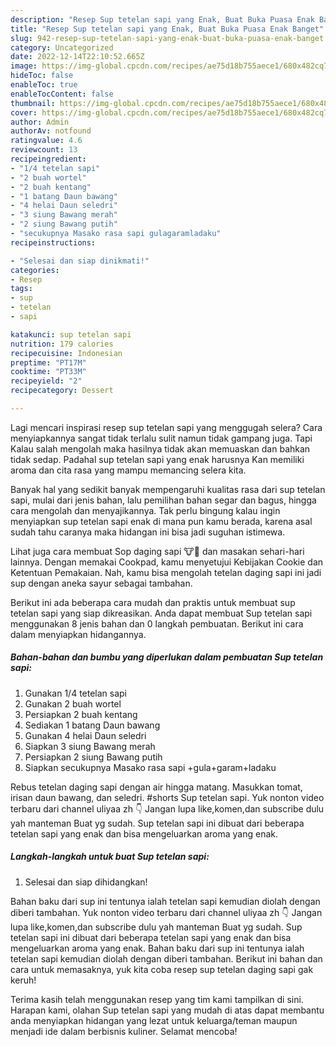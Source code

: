 ```yaml
---
description: "Resep Sup tetelan sapi yang Enak, Buat Buka Puasa Enak Banget"
title: "Resep Sup tetelan sapi yang Enak, Buat Buka Puasa Enak Banget"
slug: 942-resep-sup-tetelan-sapi-yang-enak-buat-buka-puasa-enak-banget
category: Uncategorized
date: 2022-12-14T22:10:52.665Z
image: https://img-global.cpcdn.com/recipes/ae75d18b755aece1/680x482cq70/sup-tetelan-sapi-foto-resep-utama.jpg
hideToc: false
enableToc: true
enableTocContent: false
thumbnail: https://img-global.cpcdn.com/recipes/ae75d18b755aece1/680x482cq70/sup-tetelan-sapi-foto-resep-utama.jpg
cover: https://img-global.cpcdn.com/recipes/ae75d18b755aece1/680x482cq70/sup-tetelan-sapi-foto-resep-utama.jpg
author: Admin
authorAv: notfound
ratingvalue: 4.6
reviewcount: 13
recipeingredient:
- "1/4 tetelan sapi"
- "2 buah wortel"
- "2 buah kentang"
- "1 batang Daun bawang"
- "4 helai Daun seledri"
- "3 siung Bawang merah"
- "2 siung Bawang putih"
- "secukupnya Masako rasa sapi gulagaramladaku"
recipeinstructions:

- "Selesai dan siap dinikmati!"
categories:
- Resep
tags:
- sup
- tetelan
- sapi

katakunci: sup tetelan sapi 
nutrition: 179 calories
recipecuisine: Indonesian
preptime: "PT17M"
cooktime: "PT33M"
recipeyield: "2"
recipecategory: Dessert

---
```



Lagi mencari inspirasi resep sup tetelan sapi yang menggugah selera? Cara menyiapkannya sangat tidak terlalu sulit namun tidak gampang juga. Tapi Kalau salah mengolah maka hasilnya tidak akan memuaskan dan bahkan tidak sedap. Padahal sup tetelan sapi yang enak harusnya Kan memiliki aroma dan cita rasa yang mampu memancing selera kita.


Banyak hal yang sedikit banyak mempengaruhi kualitas rasa dari sup tetelan sapi, mulai dari jenis bahan, lalu pemilihan bahan segar dan bagus, hingga cara mengolah dan menyajikannya. Tak perlu bingung kalau ingin menyiapkan sup tetelan sapi enak di mana pun kamu berada, karena asal sudah tahu caranya maka hidangan ini bisa jadi suguhan istimewa.

Lihat juga cara membuat Sop daging sapi 🐮🐄 dan masakan sehari-hari lainnya. Dengan memakai Cookpad, kamu menyetujui Kebijakan Cookie dan Ketentuan Pemakaian. Nah, kamu bisa mengolah tetelan daging sapi ini jadi sup dengan aneka sayur sebagai tambahan.


Berikut ini ada beberapa cara mudah dan praktis untuk membuat sup tetelan sapi yang siap dikreasikan. Anda dapat membuat Sup tetelan sapi menggunakan 8 jenis bahan dan 0 langkah pembuatan. Berikut ini cara dalam menyiapkan hidangannya.

<!--inarticleads1-->

##### Bahan-bahan dan bumbu yang diperlukan dalam pembuatan Sup tetelan sapi:

1. Gunakan 1/4 tetelan sapi
1. Gunakan 2 buah wortel
1. Persiapkan 2 buah kentang
1. Sediakan 1 batang Daun bawang
1. Gunakan 4 helai Daun seledri
1. Siapkan 3 siung Bawang merah
1. Persiapkan 2 siung Bawang putih
1. Siapkan secukupnya Masako rasa sapi +gula+garam+ladaku


Rebus tetelan daging sapi dengan air hingga matang. Masukkan tomat, irisan daun bawang, dan seledri. #shorts Sup tetelan sapi. Yuk nonton video terbaru dari channel uliyaa zh 👇 Jangan lupa like,komen,dan subscribe dulu yah manteman Buat yg sudah. Sup tetelan sapi ini dibuat dari beberapa tetelan sapi yang enak dan bisa mengeluarkan aroma yang enak. 

<!--inarticleads2-->

##### Langkah-langkah untuk buat Sup tetelan sapi:


1. Selesai dan siap dihidangkan!

Bahan baku dari sup ini tentunya ialah tetelan sapi kemudian diolah dengan diberi tambahan. Yuk nonton video terbaru dari channel uliyaa zh 👇 Jangan lupa like,komen,dan subscribe dulu yah manteman Buat yg sudah. Sup tetelan sapi ini dibuat dari beberapa tetelan sapi yang enak dan bisa mengeluarkan aroma yang enak. Bahan baku dari sup ini tentunya ialah tetelan sapi kemudian diolah dengan diberi tambahan. Berikut ini bahan dan cara untuk memasaknya, yuk kita coba resep sup tetelan daging sapi gak keruh! 

Terima kasih telah menggunakan resep yang tim kami tampilkan di sini. Harapan kami, olahan Sup tetelan sapi yang mudah di atas dapat membantu anda menyiapkan hidangan yang lezat untuk keluarga/teman maupun menjadi ide dalam berbisnis kuliner. Selamat mencoba!

